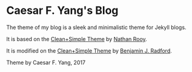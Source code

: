 # Caesar F. Yang's Blog

The theme of my blog is a sleek and minimalistic theme for Jekyll blogs. 

It is based on the [Clean+Simple Theme](https://github.com/nathanrooy/Clean-and-Simple-Jekyll-Theme) by [Nathan Rooy](https://nathanrooy.github.io). 

It is modified on the [Clean+Simple Theme](https://github.com/benradford/benradford.github.io) by [Benjamin J. Radford](https://benradford.github.io). 


Theme by Caesar F. Yang, 2017



